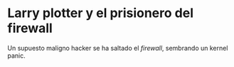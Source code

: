 # Larry plotter y el prisionero del firewall

Un supuesto maligno hacker se ha saltado el *firewall*, sembrando un kernel panic.
